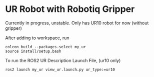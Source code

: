 # UR Robot with Robotiq Gripper
Currently in progress, unstable. Only has UR10 robot for now (without gripper)

After adding to workspace, run
```
colcon build --packages-select my_ur
source install/setup.bash
```

To run the ROS2 UR Description Launch File, (ur10 only)
```
ros2 launch my_ur view_ur.launch.py ur_type:=ur10
```
